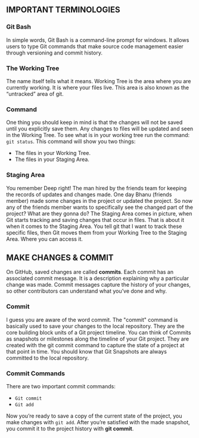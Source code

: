 ## **IMPORTANT TERMINOLOGIES**
### **Git Bash**
In simple words, Git Bash is a command-line prompt for windows.
It allows users to type Git commands that make source code management easier through versioning and commit history.
### **The Working Tree**
The name itself tells what it means.
Working Tree is the area where you are currently working.
It is where your files live.
This area is also known as the “untracked” area of git.
### **Command**
One thing you should keep in mind is that the changes will not be saved until you explicitly save them.
Any changes to files will be updated and seen in the Working Tree.
To see what is in your working tree run the command: `git status`.
This command will show you two things:
* The files in your Working Tree.
* The files in your Staging Area.
### **Staging Area**
You remember Deep right!
The man hired by the friends team for keeping the records of updates and changes made.
One day Bhanu (friends member) made some changes in the project or updated the project.
So now any of the friends member wants to specifically see the changed part of the project?
What are they gonna do?
The Staging Area comes in picture, when Git starts tracking and saving changes that occur in files.
That is about it when it comes to the Staging Area.
You tell git that I want to track these specific files, then Git moves them from your Working Tree to the Staging Area.
Where you can access it.
## **MAKE CHANGES & COMMIT**
On GitHub, saved changes are called **commits**.
Each commit has an associated commit message.
It is a description explaining why a particular change was made.
Commit messages capture the history of your changes, so other contributors can understand what you’ve done and why.
### **Commit**
I guess you are aware of the word commit.
The "commit" command is basically used to save your changes to the local repository.
They are the core building block units of a Git project timeline.
You can think of Commits as snapshots or milestones along the timeline of your Git project.
They are created with the git commit command to capture the state of a project at that point in time.
You should know that Git Snapshots are always committed to the local repository.
### **Commit Commands**
There are two important commit commands:
* `Git commit`
* `Git add`

Now you’re ready to save a copy of the current state of the project, you make changes with `git add`.
After you’re satisfied with the made snapshot, you commit it to the project history with **git commit**.
